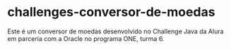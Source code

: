 # challenges-conversor-de-moedas
Este é um conversor de moedas desenvolvido no Challenge Java da Alura em parceria com a Oracle no programa ONE, turma 6.
